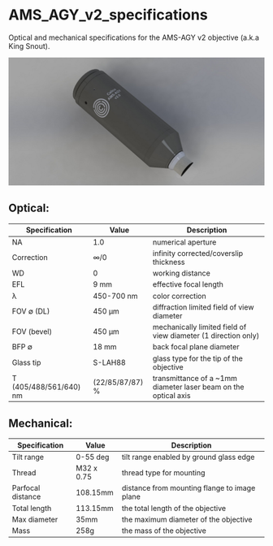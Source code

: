 # AMS_AGY_v2_specifications
Optical and mechanical specifications for the AMS-AGY v2 objective (a.k.a King Snout).

![social_preview](https://github.com/amsikking/AMS_AGY_v2_specifications/blob/main/social_preview.png)

## Optical:
|Specification           |Value              |Description                                                     |
|-                       |-                  |-                                                               |
|NA                      |1.0                |numerical aperture                                              |
|Correction              |∞/0                |infinity corrected/coverslip thickness                          |
|WD                      |0                  |working distance                                                |
|EFL                     |9 mm               |effective focal length                                          |
|λ                       |450-700 nm         |color correction                                                |
|FOV ∅ (DL)              |450 μm             |diffraction limited field of view diameter                      |
|FOV (bevel)             |450 μm             |mechanically limited field of view diameter (1 direction only)  |
|BFP ∅                   |18 mm              |back focal plane diameter                                       |
|Glass tip               |S-LAH88            |glass type for the tip of the objective                         |
|T (405/488/561/640) nm  |(22/85/87/87) %    |transmittance of a ~1mm diameter laser beam on the optical axis |

## Mechanical:
|Specification           |Value              |Description                                   |
|-                       |-                  |-                                             |
|Tilt range              |0-55 deg           |tilt range enabled by ground glass edge       |
|Thread                  |M32 x 0.75         |thread type for mounting                      |
|Parfocal distance       |108.15mm           |distance from mounting flange to image plane  |
|Total length            |113.15mm           |the total length of the objective             |
|Max diameter            |35mm               |the maximum diameter of the objective         |
|Mass                    |258g               |the mass of the objective                     |
